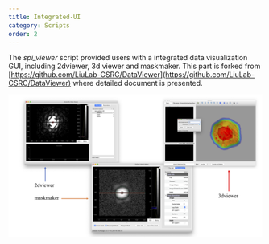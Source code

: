 ```yaml
---
title: Integrated-UI
category: Scripts
order: 2
---
```


The *spi_viewer* script provided users with a integrated data visualization GUI, including 2dviewer, 3d viewer and maskmaker. This part is forked from [https://github.com/LiuLab-CSRC/DataViewer](https://github.com/LiuLab-CSRC/DataViewer) where detailed document is presented.

![viewer](../../images/spi_viewer.png)